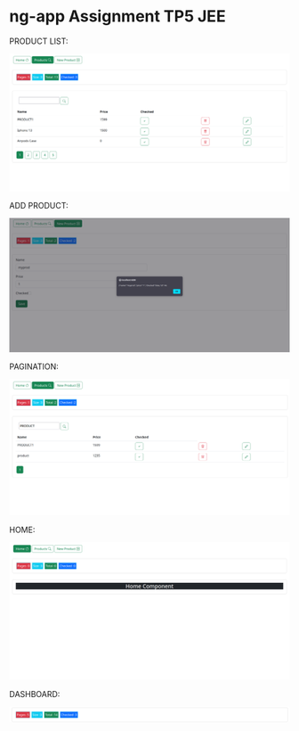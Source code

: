 # ng-app Assignment TP5 JEE
PRODUCT LIST:

![Alt text](https://raw.githubusercontent.com/xenedium/ng-app/main/ss/products.png)


ADD PRODUCT: 

![Alt text](https://raw.githubusercontent.com/xenedium/ng-app/main/ss/addproduct.png)

PAGINATION:

![Alt text](https://raw.githubusercontent.com/xenedium/ng-app/main/ss/pagination.png)

HOME:

![Alt text](https://raw.githubusercontent.com/xenedium/ng-app/main/ss/home.png)

DASHBOARD:

![Alt text](https://raw.githubusercontent.com/xenedium/ng-app/main/ss/dashboard.png)

